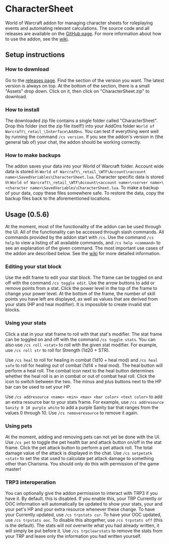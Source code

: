 # CharacterSheet
World of Warcraft addon for managing character sheets for roleplaying events and automating relevant calculations.
The source code and all releases are available on the [GitHub page](https://github.com/Kumodatsu/CharacterSheet).
For more information about how to use the addon, see the [wiki](https://github.com/Kumodatsu/CharacterSheet/wiki).

## Setup instructions
### How to download
Go to the [releases page](https://github.com/Kumodatsu/CharacterSheet/releases).
Find the section of the version you want.
The latest version is always on top.
At the bottom of the section, there is a small "Assets" drop down.
Click on it, then click on "CharacterSheet.zip" to download.

### How to install
The downloaded zip file contains a single folder called "CharacterSheet".
Drop this folder (not the zip file itself!) into your AddOns folder
`World of Warcraft\_retail_\Interface\AddOns`.
You can test if everything went well by running the command `/cs version`.
If you see the addon's version in (the general tab of) your chat, the addon
should be working correctly.

### How to make backups
The addon saves your data into your World of Warcraft folder.
Account wide data is stored in `World of Warcraft\_retail_\WTF\Account\<account name>\SavedVariables\CharacterSheet.lua`.
Character specific data is stored in `World of Warcraft\_retail_\WTF\Account\<account name>\<server name>\<character name>\SavedVariables\CharacterSheet.lua`.
To make a backup of your data, copy these files somewhere safe.
To restore the data, copy the backup files back to the aforementioned locations.

## Usage (0.5.6)
At the moment, most of the functionality of the addon can be used through the UI.
All of the functionality can be accessed through slash commands.
All commands provided by the addon start with `/cs`.
Use the command `/cs help` to view a listing of all available commands, and `/cs help <command>` to see an explanation of the given command.
The most important use cases of the addon are described below.
See the [wiki](https://github.com/Kumodatsu/CharacterSheet/wiki) for more detailed information.

### Editing your stat block
Use the edit frame to edit your stat block.
The frame can be toggled on and off with the command `/cs toggle edit`.
Use the arrow buttons to add or remove points from a stat.
Click the power level in the top of the frame to change your power level.
At the bottom of the frame, the number of skill points you have left are displayed,
as well as values that are derived from your stats (HP and heal modifier).
It is impossible to create invalid stat blocks.

### Using your stats
Click a stat in your stat frame to roll with that stat's modifier.
The stat frame can be toggled on and off with the command `/cs toggle stats`.
You can also use `/cs roll <stat>` to roll with the given stat modifier.
For example, use `/cs roll str` to roll for Strength (1d20 + STR).

Use `/cs heal` to roll for healing in combat (1d10 + heal mod)
and `/cs heal safe` to roll for healing out of combat (1d14 + heal mod).
The heal button will perform a heal roll.
The combat icon next to the heal button determines whether the heal roll is an
in combat or out of combat heal roll.
Click the icon to switch between the two.
The minus and plus buttons next to the HP bar can be used to set your HP.

Use `/cs addresource <name> <min> <max> <bar color> <text color>` to add an
extra resource bar to your stats frame.
For example, use `/cs addresource Sanity 0 10 purple white` to add a purple
Sanity bar that ranges from the values 0 through 10.
Use `/cs removeresource` to remove it again.

### Using pets
At the moment, adding and removing pets can not yet be done with the UI.
Use `/cs pet` to toggle the pet health bar and attack button on/off in the stat
frame.
Click the pet attack button to perform a pet attack roll.
The total damage value of the attack is displayed in the chat.
Use `/cs setpetatk <stat>` to set the stat used to calculate pet attack damage
to something other than Charisma.
You should only do this with permission of the game master!

### TRP3 interoperation
You can optionally give the addon permission to interact with TRP3 if you have
it.
By default, this is disabled.
If you enable this, your TRP Currently or OOC information will automatically be
updated to show your stats, your and your pet's HP and your extra resource
whenever these change.
To have your Currently updated, use `/cs trpstats cur`.
To have your OOC updated, use `/cs trpstats ooc`.
To disable this altogether, use `/cs trpstats off` (this is the default).
The stats will _not_ overwrite what you had already written, it will simply be
put before it.
Use `/cs trpclearstats` to remove the stats from your TRP and leave only the
information you had written yourself.
